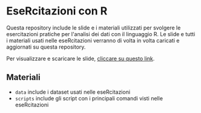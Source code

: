 # EseRcitazioni con R
Questa repository include le slide e i materiali utilizzati per svolgere le esercitazioni pratiche per l'analisi dei dati con il linguaggio R.
Le slide e tutti i materiali usati nelle eseRcitazioni  verranno di volta in volta caricati e aggiornati su questa repository.

Per visualizzare e scaricare le slide, [cliccare su questo link](https://luca-menghini.github.io/eseRcitazioni/slideEseRcitazioni.pdf).

## Materiali
- `data` include i dataset usati nelle eseRcitazioni
- `scripts` include gli script con i principali comandi visti nelle eseRcitazioni
